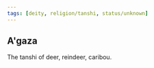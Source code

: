 ```yaml
---
tags: [deity, religion/tanshi, status/unknown]
---
```

## A'gaza

The tanshi of deer, reindeer, caribou.

